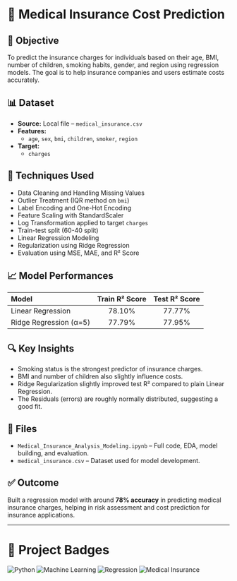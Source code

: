 # 🏥 Medical Insurance Cost Prediction

## 📌 Objective
To predict the insurance charges for individuals based on their age, BMI, number of children, smoking habits, gender, and region using regression models. The goal is to help insurance companies and users estimate costs accurately.

## 📊 Dataset
- **Source:** Local file – `medical_insurance.csv`
- **Features:** 
  - `age`, `sex`, `bmi`, `children`, `smoker`, `region`
- **Target:** 
  - `charges`

## 🧠 Techniques Used
- Data Cleaning and Handling Missing Values
- Outlier Treatment (IQR method on `bmi`)
- Label Encoding and One-Hot Encoding
- Feature Scaling with StandardScaler
- Log Transformation applied to target `charges`
- Train-test split (60-40 split)
- Linear Regression Modeling
- Regularization using Ridge Regression
- Evaluation using MSE, MAE, and R² Score

## 📈 Model Performances
| Model | Train R² Score | Test R² Score |
|:------|:--------------:|:-------------:|
| Linear Regression | 78.10% | 77.77% |
| Ridge Regression (α=5) | 77.79% | 77.95% |

## 🔍 Key Insights
- Smoking status is the strongest predictor of insurance charges.
- BMI and number of children also slightly influence costs.
- Ridge Regularization slightly improved test R² compared to plain Linear Regression.
- The Residuals (errors) are roughly normally distributed, suggesting a good fit.

## 📁 Files
- `Medical_Insurance_Analysis_Modeling.ipynb` – Full code, EDA, model building, and evaluation.
- `medical_insurance.csv` – Dataset used for model development.

## ✅ Outcome
Built a regression model with around **78% accuracy** in predicting medical insurance charges, helping in risk assessment and cost prediction for insurance applications.

---

# 🚀 Project Badges
![Python](https://img.shields.io/badge/Python-3.8-blue.svg)
![Machine Learning](https://img.shields.io/badge/Machine%20Learning-Project-brightgreen.svg)
![Regression](https://img.shields.io/badge/Regression-Model-orange.svg)
![Medical Insurance](https://img.shields.io/badge/Domain-Insurance-blue.svg)

